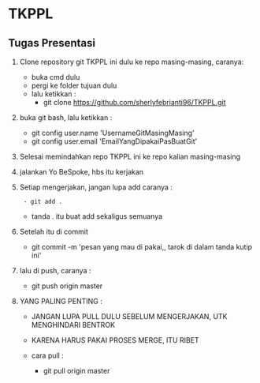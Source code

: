 TKPPL
=====

Tugas Presentasi
--------------------------------------------------------------------------------------------------------------------------------------------
1. Clone repository git TKPPL ini dulu ke repo masing-masing, caranya:
	- buka cmd dulu
	- pergi ke folder tujuan dulu
	- lalu ketikkan :
		- git clone https://github.com/sherlyfebrianti96/TKPPL.git
		
2. buka git bash, lalu ketikkan :
	- git config user.name 'UsernameGitMasingMasing'
	- git config user.email 'EmailYangDipakaiPasBuatGit'
	
3. Selesai memindahkan repo TKPPL ini ke repo kalian masing-masing

4. jalankan Yo BeSpoke, hbs itu kerjakan

5. Setiap mengerjakan, jangan lupa add
	caranya :

		- git add .
		
	- tanda . itu buat add sekaligus semuanya
	
6. Setelah itu di commit
	- git commit -m 'pesan yang mau di pakai,, tarok di dalam tanda kutip ini'
	
7. lalu di push, caranya : 
	- git push origin master
	
8. YANG PALING PENTING :
	- JANGAN LUPA PULL DULU SEBELUM MENGERJAKAN, UTK MENGHINDARI BENTROK
	- KARENA HARUS PAKAI PROSES MERGE, ITU RIBET
	
	- cara pull : 
		- git pull origin master
		
